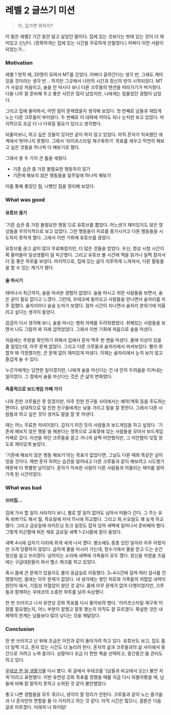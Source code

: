 # 레벨 2 글쓰기 미션

<!-- 주제 : (구체화 한) 유연성 강화 목표, 유연성 강화 실험 계획과 경험 / 일화 -->
<!-- 글들은 리뷰의 편의성을 위해 일부러 문장마다 enter를 추가했습니다. -->
<!-- 편하게 보실 분들은 오른쪽 위의 버튼 눌러서 봐주세요. -->

> 아, 집가면 뭐하지?

이 말은 레벨2 기간 동안 달고 살았던 말이다.
집에 있는 것보다는 밖에 있는 것이 더 재미있고 신난다. (정확하게는 집에 있는 시간을 무료하게 만들었다.)
어쩌다 이런 사람이 되었는가...

### Motivation

레벨 1 방학 때, 20명이 모여서 MT를 갔었다.
어쩌다 끌려간다는 생각 반, 그래도 재미있을 것이라는 생각 반...
하지만 그곳에서 나만의 시간과 정신의 방이 시작되었다.
MT가 사실상 처음이고, 술을 안 마시다 보니 다른 크루들의 텐션을 따라가기가 버거웠다.
다들 너무 잘 준비해 주고 좋은 사진은 많이 남았지만, 나에게는 힘들었던 경험이 남았다.

그리고 집에 돌아와서, 어떤 점이 문제였을지 생각해 보았다.
첫 번째로 남들과 재밌게 노는 다른 크루들이 부러웠다.
두 번째로 이 대화에 끼어도 되나 눈치만 보고 있었다.
마지막으로 조금 더 나 다워질 필요가 있다고 생각했다.

되돌아보니, 하고 싶은 것들이 있지만 굳이 하지 않고 있었다.
아직 혼자가 익숙했던 세계에서 벗어나지 못했다.
그래서 '라이프스타일 재구축하기' 목표를 세우고 막연히 해보고 싶은 것들을 하나씩 다 해보기로 했다.

그래서 총 두 가지 큰 틀을 세웠다.
- 기존 습관 중 가장 불필요한 행동하지 않기
- 기존에 해보지 않은 행동들을 일주일에 하나씩 해보기

이를 통해 좋았던 점, 나빴던 점을 정리해 보았다.

### What was good

#### 유튜브 끊기

'기존 습관 중 가장 불필요한 행동'으로 유튜브를 뽑았다.
어느샌가 재미있지도 않은 영상들을 무의식적으로 보고 있었다.
그런 행동들이 피로를 증가시키고 다른 행동들을 시도하지 못하게 했다.
그래서 이번 기회에 유튜브를 끊었다.

유튜브를 끊고 삶이 많이 무료해졌지만, 더 많은 것들을 얻었다.
우선, 영상 시청 시간이 확 줄어들어 일상생활이 덜 피곤했다.
그리고 유튜브 볼 시간에 책을 읽거나 일찍 잠자서 더 질 좋은 하루를 보냈다.
마지막으로, 집에 있는 삶이 지루하게 느껴져서, 다른 활동들을 할 수 있는 계기가 됐다.

#### 술 마시기

태어나서 최근까지, 술을 마셔본 경험이 없었다.
술을 마시고 취한 사람들을 보면서, 술은 굳이 필요 없다고 느꼈다.
그런데, 우테코에 들어오고 사람들을 만나면서 술자리를 자주 접했다.
술자리마다 슬슬 눈치가 보였다. 점차 시간이 지나면서 술자리 분위기에 어울리고 싶다는 생각이 들었다.

곰곰이 다시 생각해 보니, 술을 마시는 행위 자체를 두려워했었다.
취해있는 사람들을 보면서 나도 그럴까 봐 지레 겁먹었었다.
그래서 이번 기회에 처음으로 술을 마셨다.

처음에는 주량을 확인하기 위해서 집에서 혼자 맥주 한 캔을 마셨다.
몸에 이상이 있을 줄 알았는데, 아무 문제 없었다.
그리고 다른 크루들과 술자리에서 마셔보았다.
빨리 취할까 봐 걱정했지만, 큰 문제 없이 재미있게 마셨다.
이제는 술자리에서 눈치 보지 않고 즐겁게 놀 수 있다.

누군가에게는 당연한 일이겠지만, 나에게 술을 마신다는 건 내 안의 두려움을 이겨내는 일이었다.
그 점에서 술을 마신다는 것은 큰 삶의 변화였다.

#### 즉흥적으로 보드게임 카페 가기

나와 친한 크루들은 못 믿겠지만, 아주 친한 친구들 사이에서는 예약/계획 등을 주도하는 편이다.
상대적으로 덜 친한 친구들에게는 낯을 가리고 말을 잘 못한다.
그래서 다른 사람들과 하고 싶은 것이 생겨도 말을 잘 못 꺼낸다.

때는 어느 무료한 저녁이었다.
갑자기 미친 듯이 사람들과 보드게임을 하고 싶었다.
'기존에 해보지 않은 행동'을 해본다는 명목으로 교육장에 있는 사람들을 모아서 보드게임 카페로 갔다.
미션을 하던 크루들을 끌고 가니까 살짝 미안했지만, 그 미안함이 잊힐 정도로 재미있게 놀았다.

'기존에 해보지 않은 행동 해보기'라는 목표가 없었다면, 그날도 다른 때와 똑같은 날이었을 것이다.
매번 혼자 하려는 습관을 덜어내고 다른 크루들과 같이 해보려고 시도했기 때문에 더 특별한 날이었다.
혼자가 익숙한 사람이 다른 사람들과 어울리는 재미를 알아가게 된 시간이었다.

### What was bad

#### 쓰러짐...

집에 가서 할 일이 사라지다 보니, 별로 할 일이 없어도 남아서 떠들다 간다.
그 주는 유독 바쁘기도 해서 월, 목요일에 저녁 11시에 하교했다. 그리고 화,수요일도 꽤 늦게 하교했다.
그리고 금요일에 라이트닝 토크 일정도 잡혀 있어 새벽에 일어나서 준비해야 했다.
그렇게 피곤함에 찌든 채로 금요일 새벽 1-2시쯤에 잠이 들었다.

새벽 4시에 갑자기 다리에 쥐게 세게 나서 깼다.
평소에도 종종 있던 일이라 아주 아팠지만 크게 당황하지 않았다.
급하게 물을 마시러 가는데, 정수기에서 물을 받고 드는 순간 정신을 잃고 쓰러졌다.
넘어지는 소리에 새벽에 가족들이 모두 깼다.
정신을 차렸을 즈음에는 구급대원들이 와서 헬스 체크를 하고 있었다.

혹시 몸에 큰 문제가 있을지도 몰라 응급실로 이동했다.
3~4시간에 걸쳐 여러 검사를 진행했지만, 몸에는 아무 문제가 없었다.
내 생각에는 쌓인 피로와 가족들의 저혈압 내력이 원인이 돼서, 기립성 저혈압이 왔던 것 같다.
몸에 아무 문제가 없어 다행이었지만, 크루들과 함께하는 우테코의 소중한 하루를 날려 속상했다.

한 번 쓰러지고 나서 유연성 강화 목표를 다시 돌아보려 했다.
'라이프스타일 재구축'이 정말 필요했는지, 어느 부분이 잘했고 잘못 했는지 아직도 잘 모르겠다.
확실한 것은 내 체력의 한계는 남들보다 많이 낮다는 것을 깨달았다.

### Conclusion

한 번 쓰러지고 난 뒤에 조금은 이전과 같이 돌아가려 하고 있다.
유튜브도 보고, 집도 좀 더 일찍 가고, 혼자 있는 시간도 더 늘리려 한다.
혼자의 삶과 크루들과의 삶 사이에서 중간으로 가려고 노력 중이다.
상황마다 조금 더 편한 쪽을 선택하고, 중간중간 몸 관리도 하고 있다.

[우테코 한 달 생활기](https://velog.io/@gwichanlee/%EC%9A%B0%ED%85%8C%EC%BD%94-%ED%95%9C-%EB%8B%AC-%EC%83%9D%ED%99%9C%EA%B8%B0)를 다시 봤다.
위 글에서 우테코를 '(남들과 비교에서 오는) 불안 지옥'이라고 표현했다.
이번 유연성 강화 목표를 정했을 때를 지금 다시 되돌아봤을 때, 남들에 비해 잘 말하지 못하고 소외된 것 같아 불안했었다.

좋고 나쁜 경험들을 모두 겪으니, 생각이 잘 정리가 안된다.
크루들과 같이 노는 즐거움과 나 혼자만의 편함을 둘 다 가지려고 하는 것 같다.
아직 시간은 많으니, 결론은 다음 글로 미루겠다.
미래의 나 화이팅!
